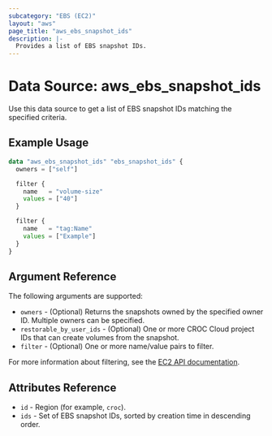 ```yaml
---
subcategory: "EBS (EC2)"
layout: "aws"
page_title: "aws_ebs_snapshot_ids"
description: |-
  Provides a list of EBS snapshot IDs.
---
```


[describe-snapshots]: https://docs.cloud.croc.ru/en/api/ec2/snapshots/DescribeSnapshots.html

# Data Source: aws_ebs_snapshot_ids

Use this data source to get a list of EBS snapshot IDs matching the specified criteria.

## Example Usage

```terraform
data "aws_ebs_snapshot_ids" "ebs_snapshot_ids" {
  owners = ["self"]

  filter {
    name   = "volume-size"
    values = ["40"]
  }

  filter {
    name   = "tag:Name"
    values = ["Example"]
  }
}
```

## Argument Reference

The following arguments are supported:

* `owners` - (Optional) Returns the snapshots owned by the specified owner ID. Multiple owners can be specified.
* `restorable_by_user_ids` - (Optional) One or more CROC Cloud project IDs that can create volumes from the snapshot.
* `filter` - (Optional) One or more name/value pairs to filter.

For more information about filtering, see the [EC2 API documentation][describe-snapshots].

## Attributes Reference

* `id` - Region (for example, `croc`).
* `ids` - Set of EBS snapshot IDs, sorted by creation time in descending order.
